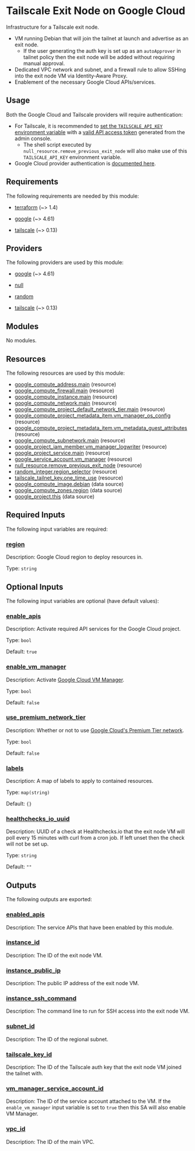 # Tailscale Exit Node on Google Cloud

Infrastructure for a Tailscale exit node.

- VM running Debian that will join the tailnet at launch and advertise as an exit node.
  - If the user generating the auth key is set up as an `autoApprover` in tailnet policy then the exit node will be
    added without requiring manual approval.
- Dedicated VPC network and subnet, and a firewall rule to allow SSHing into the exit node VM via Identity-Aware Proxy.
- Enablement of the necessary Google Cloud APIs/services.

## Usage

Both the Google Cloud and Tailscale providers will require authentication:

- For Tailscale, it is recommended to
  [set the `TAILSCALE_API_KEY` environment variable](https://registry.terraform.io/providers/tailscale/tailscale/latest/docs#api_key)
  with a [valid API access token](https://login.tailscale.com/admin/settings/keys) generated from the admin console.
  - The shell script executed by `null_resource.remove_previous_exit_node` will also make use of this
    `TAILSCALE_API_KEY` environment variable.
- Google Cloud provider authentication is
  [documented here](https://registry.terraform.io/providers/hashicorp/google/latest/docs/guides/provider_reference#authentication).

<!-- BEGIN_TF_DOCS -->

## Requirements

The following requirements are needed by this module:

- <a name="requirement_terraform"></a> [terraform](#requirement\_terraform) (~> 1.4)

- <a name="requirement_google"></a> [google](#requirement\_google) (~> 4.61)

- <a name="requirement_tailscale"></a> [tailscale](#requirement\_tailscale) (~> 0.13)

## Providers

The following providers are used by this module:

- <a name="provider_google"></a> [google](#provider\_google) (~> 4.61)

- <a name="provider_null"></a> [null](#provider\_null)

- <a name="provider_random"></a> [random](#provider\_random)

- <a name="provider_tailscale"></a> [tailscale](#provider\_tailscale) (~> 0.13)

## Modules

No modules.

## Resources

The following resources are used by this module:

- [google_compute_address.main](https://registry.terraform.io/providers/hashicorp/google/latest/docs/resources/compute_address) (resource)
- [google_compute_firewall.main](https://registry.terraform.io/providers/hashicorp/google/latest/docs/resources/compute_firewall) (resource)
- [google_compute_instance.main](https://registry.terraform.io/providers/hashicorp/google/latest/docs/resources/compute_instance) (resource)
- [google_compute_network.main](https://registry.terraform.io/providers/hashicorp/google/latest/docs/resources/compute_network) (resource)
- [google_compute_project_default_network_tier.main](https://registry.terraform.io/providers/hashicorp/google/latest/docs/resources/compute_project_default_network_tier) (resource)
- [google_compute_project_metadata_item.vm_manager_os_config](https://registry.terraform.io/providers/hashicorp/google/latest/docs/resources/compute_project_metadata_item) (resource)
- [google_compute_project_metadata_item.vm_metadata_guest_attributes](https://registry.terraform.io/providers/hashicorp/google/latest/docs/resources/compute_project_metadata_item) (resource)
- [google_compute_subnetwork.main](https://registry.terraform.io/providers/hashicorp/google/latest/docs/resources/compute_subnetwork) (resource)
- [google_project_iam_member.vm_manager_logwriter](https://registry.terraform.io/providers/hashicorp/google/latest/docs/resources/project_iam_member) (resource)
- [google_project_service.main](https://registry.terraform.io/providers/hashicorp/google/latest/docs/resources/project_service) (resource)
- [google_service_account.vm_manager](https://registry.terraform.io/providers/hashicorp/google/latest/docs/resources/service_account) (resource)
- [null_resource.remove_previous_exit_node](https://registry.terraform.io/providers/hashicorp/null/latest/docs/resources/resource) (resource)
- [random_integer.region_selector](https://registry.terraform.io/providers/hashicorp/random/latest/docs/resources/integer) (resource)
- [tailscale_tailnet_key.one_time_use](https://registry.terraform.io/providers/tailscale/tailscale/latest/docs/resources/tailnet_key) (resource)
- [google_compute_image.debian](https://registry.terraform.io/providers/hashicorp/google/latest/docs/data-sources/compute_image) (data source)
- [google_compute_zones.region](https://registry.terraform.io/providers/hashicorp/google/latest/docs/data-sources/compute_zones) (data source)
- [google_project.this](https://registry.terraform.io/providers/hashicorp/google/latest/docs/data-sources/project) (data source)

## Required Inputs

The following input variables are required:

### <a name="input_region"></a> [region](#input\_region)

Description: Google Cloud region to deploy resources in.

Type: `string`

## Optional Inputs

The following input variables are optional (have default values):

### <a name="input_enable_apis"></a> [enable\_apis](#input\_enable\_apis)

Description: Activate required API services for the Google Cloud project.

Type: `bool`

Default: `true`

### <a name="input_enable_vm_manager"></a> [enable\_vm\_manager](#input\_enable\_vm\_manager)

Description: Activate [Google Cloud VM Manager](https://cloud.google.com/compute/docs/vm-manager).

Type: `bool`

Default: `false`

### <a name="input_use_premium_network_tier"></a> [use\_premium\_network\_tier](#input\_use\_premium\_network\_tier)

Description: Whether or not to use [Google Cloud's Premium Tier network](https://cloud.google.com/network-tiers/docs/overview).

Type: `bool`

Default: `false`

### <a name="input_labels"></a> [labels](#input\_labels)

Description: A map of labels to apply to contained resources.

Type: `map(string)`

Default: `{}`

### <a name="input_healthchecks_io_uuid"></a> [healthchecks\_io\_uuid](#input\_healthchecks\_io\_uuid)

Description: UUID of a check at Healthchecks.io that the exit node VM will poll every 15 minutes with curl from a cron job. If left unset then the check will not be set up.

Type: `string`

Default: `""`

## Outputs

The following outputs are exported:

### <a name="output_enabled_apis"></a> [enabled\_apis](#output\_enabled\_apis)

Description: The service APIs that have been enabled by this module.

### <a name="output_instance_id"></a> [instance\_id](#output\_instance\_id)

Description: The ID of the exit node VM.

### <a name="output_instance_public_ip"></a> [instance\_public\_ip](#output\_instance\_public\_ip)

Description: The public IP address of the exit node VM.

### <a name="output_instance_ssh_command"></a> [instance\_ssh\_command](#output\_instance\_ssh\_command)

Description: The command line to run for SSH access into the exit node VM.

### <a name="output_subnet_id"></a> [subnet\_id](#output\_subnet\_id)

Description: The ID of the regional subnet.

### <a name="output_tailscale_key_id"></a> [tailscale\_key\_id](#output\_tailscale\_key\_id)

Description: The ID of the Tailscale auth key that the exit node VM joined the tailnet with.

### <a name="output_vm_manager_service_account_id"></a> [vm\_manager\_service\_account\_id](#output\_vm\_manager\_service\_account\_id)

Description: The ID of the service account attached to the VM. If the `enable_vm_manager` input variable is set to `true` then this SA will also enable VM Manager.

### <a name="output_vpc_id"></a> [vpc\_id](#output\_vpc\_id)

Description: The ID of the main VPC.

<!-- END_TF_DOCS -->
